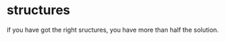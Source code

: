 structures
===============

if you have got the right sructures, you have more than half the solution.